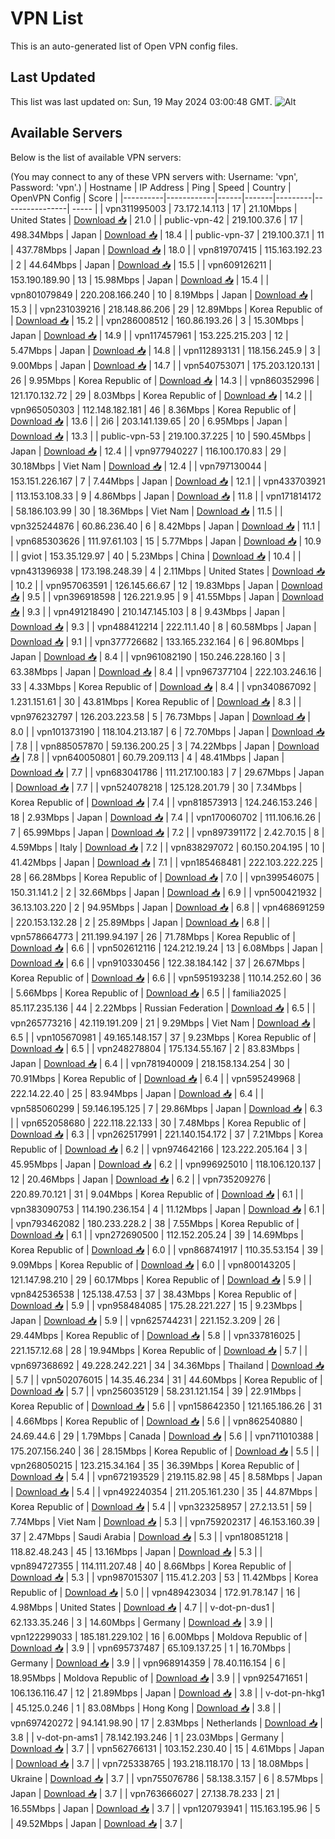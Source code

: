 # VPN List

This is an auto-generated list of Open VPN config files.

## Last Updated

This list was last updated on: Sun, 19 May 2024 03:00:48 GMT.
![Alt](https://repobeats.axiom.co/api/embed/186b98318ef1479477931607c1ad7d823f12451f.svg "Repobeats analytics image")

## Available Servers

Below is the list of available VPN servers:

(You may connect to any of these VPN servers with: Username: 'vpn', Password: 'vpn'.)
| Hostname | IP Address | Ping | Speed | Country | OpenVPN Config | Score |
|----------|------------|------|-------|---------|----------------| ----- |
| vpn311995003 | 73.172.14.113 | 17 | 21.10Mbps | United States | [Download 📥](./configs/server_0_US.ovpn) | 21.0 |
| public-vpn-42 | 219.100.37.6 | 17 | 498.34Mbps | Japan | [Download 📥](./configs/server_1_JP.ovpn) | 18.4 |
| public-vpn-37 | 219.100.37.1 | 11 | 437.78Mbps | Japan | [Download 📥](./configs/server_2_JP.ovpn) | 18.0 |
| vpn819707415 | 115.163.192.23 | 2 | 44.64Mbps | Japan | [Download 📥](./configs/server_3_JP.ovpn) | 15.5 |
| vpn609126211 | 153.190.189.90 | 13 | 15.98Mbps | Japan | [Download 📥](./configs/server_4_JP.ovpn) | 15.4 |
| vpn801079849 | 220.208.166.240 | 10 | 8.19Mbps | Japan | [Download 📥](./configs/server_5_JP.ovpn) | 15.3 |
| vpn231039216 | 218.148.86.206 | 29 | 12.89Mbps | Korea Republic of | [Download 📥](./configs/server_6_KR.ovpn) | 15.2 |
| vpn286008512 | 160.86.193.26 | 3 | 15.30Mbps | Japan | [Download 📥](./configs/server_7_JP.ovpn) | 14.9 |
| vpn117457961 | 153.225.215.203 | 12 | 5.47Mbps | Japan | [Download 📥](./configs/server_8_JP.ovpn) | 14.8 |
| vpn112893131 | 118.156.245.9 | 3 | 9.00Mbps | Japan | [Download 📥](./configs/server_9_JP.ovpn) | 14.7 |
| vpn540753071 | 175.203.120.131 | 26 | 9.95Mbps | Korea Republic of | [Download 📥](./configs/server_10_KR.ovpn) | 14.3 |
| vpn860352996 | 121.170.132.72 | 29 | 8.03Mbps | Korea Republic of | [Download 📥](./configs/server_11_KR.ovpn) | 14.2 |
| vpn965050303 | 112.148.182.181 | 46 | 8.36Mbps | Korea Republic of | [Download 📥](./configs/server_12_KR.ovpn) | 13.6 |
| 2i6 | 203.141.139.65 | 20 | 6.95Mbps | Japan | [Download 📥](./configs/server_13_JP.ovpn) | 13.3 |
| public-vpn-53 | 219.100.37.225 | 10 | 590.45Mbps | Japan | [Download 📥](./configs/server_14_JP.ovpn) | 12.4 |
| vpn977940227 | 116.100.170.83 | 29 | 30.18Mbps | Viet Nam | [Download 📥](./configs/server_15_VN.ovpn) | 12.4 |
| vpn797130044 | 153.151.226.167 | 7 | 7.44Mbps | Japan | [Download 📥](./configs/server_16_JP.ovpn) | 12.1 |
| vpn433703921 | 113.153.108.33 | 9 | 4.86Mbps | Japan | [Download 📥](./configs/server_17_JP.ovpn) | 11.8 |
| vpn171814172 | 58.186.103.99 | 30 | 18.36Mbps | Viet Nam | [Download 📥](./configs/server_18_VN.ovpn) | 11.5 |
| vpn325244876 | 60.86.236.40 | 6 | 8.42Mbps | Japan | [Download 📥](./configs/server_19_JP.ovpn) | 11.1 |
| vpn685303626 | 111.97.61.103 | 15 | 5.77Mbps | Japan | [Download 📥](./configs/server_20_JP.ovpn) | 10.9 |
| gviot | 153.35.129.97 | 40 | 5.23Mbps | China | [Download 📥](./configs/server_21_CN.ovpn) | 10.4 |
| vpn431396938 | 173.198.248.39 | 4 | 2.11Mbps | United States | [Download 📥](./configs/server_22_US.ovpn) | 10.2 |
| vpn957063591 | 126.145.66.67 | 12 | 19.83Mbps | Japan | [Download 📥](./configs/server_23_JP.ovpn) | 9.5 |
| vpn396918598 | 126.221.9.95 | 9 | 41.55Mbps | Japan | [Download 📥](./configs/server_24_JP.ovpn) | 9.3 |
| vpn491218490 | 210.147.145.103 | 8 | 9.43Mbps | Japan | [Download 📥](./configs/server_25_JP.ovpn) | 9.3 |
| vpn488412214 | 222.11.1.40 | 8 | 60.58Mbps | Japan | [Download 📥](./configs/server_26_JP.ovpn) | 9.1 |
| vpn377726682 | 133.165.232.164 | 6 | 96.80Mbps | Japan | [Download 📥](./configs/server_27_JP.ovpn) | 8.4 |
| vpn961082190 | 150.246.228.160 | 3 | 63.38Mbps | Japan | [Download 📥](./configs/server_28_JP.ovpn) | 8.4 |
| vpn967377104 | 222.103.246.16 | 33 | 4.33Mbps | Korea Republic of | [Download 📥](./configs/server_29_KR.ovpn) | 8.4 |
| vpn340867092 | 1.231.151.61 | 30 | 43.81Mbps | Korea Republic of | [Download 📥](./configs/server_30_KR.ovpn) | 8.3 |
| vpn976232797 | 126.203.223.58 | 5 | 76.73Mbps | Japan | [Download 📥](./configs/server_31_JP.ovpn) | 8.0 |
| vpn101373190 | 118.104.213.187 | 6 | 72.70Mbps | Japan | [Download 📥](./configs/server_32_JP.ovpn) | 7.8 |
| vpn885057870 | 59.136.200.25 | 3 | 74.22Mbps | Japan | [Download 📥](./configs/server_33_JP.ovpn) | 7.8 |
| vpn640050801 | 60.79.209.113 | 4 | 48.41Mbps | Japan | [Download 📥](./configs/server_34_JP.ovpn) | 7.7 |
| vpn683041786 | 111.217.100.183 | 7 | 29.67Mbps | Japan | [Download 📥](./configs/server_35_JP.ovpn) | 7.7 |
| vpn524078218 | 125.128.201.79 | 30 | 7.34Mbps | Korea Republic of | [Download 📥](./configs/server_36_KR.ovpn) | 7.4 |
| vpn818573913 | 124.246.153.246 | 18 | 2.93Mbps | Japan | [Download 📥](./configs/server_37_JP.ovpn) | 7.4 |
| vpn170060702 | 111.106.16.26 | 7 | 65.99Mbps | Japan | [Download 📥](./configs/server_38_JP.ovpn) | 7.2 |
| vpn897391172 | 2.42.70.15 | 8 | 4.59Mbps | Italy | [Download 📥](./configs/server_39_IT.ovpn) | 7.2 |
| vpn838297072 | 60.150.204.195 | 10 | 41.42Mbps | Japan | [Download 📥](./configs/server_40_JP.ovpn) | 7.1 |
| vpn185468481 | 222.103.222.225 | 28 | 66.28Mbps | Korea Republic of | [Download 📥](./configs/server_41_KR.ovpn) | 7.0 |
| vpn399546075 | 150.31.141.2 | 2 | 32.66Mbps | Japan | [Download 📥](./configs/server_42_JP.ovpn) | 6.9 |
| vpn500421932 | 36.13.103.220 | 2 | 94.95Mbps | Japan | [Download 📥](./configs/server_43_JP.ovpn) | 6.8 |
| vpn468691259 | 220.153.132.28 | 2 | 25.89Mbps | Japan | [Download 📥](./configs/server_44_JP.ovpn) | 6.8 |
| vpn578664773 | 211.199.94.197 | 26 | 71.78Mbps | Korea Republic of | [Download 📥](./configs/server_45_KR.ovpn) | 6.6 |
| vpn502612116 | 124.212.19.24 | 13 | 6.08Mbps | Japan | [Download 📥](./configs/server_46_JP.ovpn) | 6.6 |
| vpn910330456 | 122.38.184.142 | 37 | 26.67Mbps | Korea Republic of | [Download 📥](./configs/server_47_KR.ovpn) | 6.6 |
| vpn595193238 | 110.14.252.60 | 36 | 5.66Mbps | Korea Republic of | [Download 📥](./configs/server_48_KR.ovpn) | 6.5 |
| familia2025 | 85.117.235.136 | 44 | 2.22Mbps | Russian Federation | [Download 📥](./configs/server_49_RU.ovpn) | 6.5 |
| vpn265773216 | 42.119.191.209 | 21 | 9.29Mbps | Viet Nam | [Download 📥](./configs/server_50_VN.ovpn) | 6.5 |
| vpn105670981 | 49.165.148.157 | 37 | 9.23Mbps | Korea Republic of | [Download 📥](./configs/server_51_KR.ovpn) | 6.5 |
| vpn248278804 | 175.134.55.167 | 2 | 83.83Mbps | Japan | [Download 📥](./configs/server_52_JP.ovpn) | 6.4 |
| vpn781940009 | 218.158.134.254 | 30 | 70.91Mbps | Korea Republic of | [Download 📥](./configs/server_53_KR.ovpn) | 6.4 |
| vpn595249968 | 222.14.22.40 | 25 | 83.94Mbps | Japan | [Download 📥](./configs/server_54_JP.ovpn) | 6.4 |
| vpn585060299 | 59.146.195.125 | 7 | 29.86Mbps | Japan | [Download 📥](./configs/server_55_JP.ovpn) | 6.3 |
| vpn652058680 | 222.118.22.133 | 30 | 7.48Mbps | Korea Republic of | [Download 📥](./configs/server_56_KR.ovpn) | 6.3 |
| vpn262517991 | 221.140.154.172 | 37 | 7.21Mbps | Korea Republic of | [Download 📥](./configs/server_57_KR.ovpn) | 6.2 |
| vpn974642166 | 123.222.205.164 | 3 | 45.95Mbps | Japan | [Download 📥](./configs/server_58_JP.ovpn) | 6.2 |
| vpn996925010 | 118.106.120.137 | 12 | 20.46Mbps | Japan | [Download 📥](./configs/server_59_JP.ovpn) | 6.2 |
| vpn735209276 | 220.89.70.121 | 31 | 9.04Mbps | Korea Republic of | [Download 📥](./configs/server_60_KR.ovpn) | 6.1 |
| vpn383090753 | 114.190.236.154 | 4 | 11.12Mbps | Japan | [Download 📥](./configs/server_61_JP.ovpn) | 6.1 |
| vpn793462082 | 180.233.228.2 | 38 | 7.55Mbps | Korea Republic of | [Download 📥](./configs/server_62_KR.ovpn) | 6.1 |
| vpn272690500 | 112.152.205.24 | 39 | 14.69Mbps | Korea Republic of | [Download 📥](./configs/server_63_KR.ovpn) | 6.0 |
| vpn868741917 | 110.35.53.154 | 39 | 9.09Mbps | Korea Republic of | [Download 📥](./configs/server_64_KR.ovpn) | 6.0 |
| vpn800143205 | 121.147.98.210 | 29 | 60.17Mbps | Korea Republic of | [Download 📥](./configs/server_65_KR.ovpn) | 5.9 |
| vpn842536538 | 125.138.47.53 | 37 | 38.43Mbps | Korea Republic of | [Download 📥](./configs/server_66_KR.ovpn) | 5.9 |
| vpn958484085 | 175.28.221.227 | 15 | 9.23Mbps | Japan | [Download 📥](./configs/server_67_JP.ovpn) | 5.9 |
| vpn625744231 | 221.152.3.209 | 26 | 29.44Mbps | Korea Republic of | [Download 📥](./configs/server_68_KR.ovpn) | 5.8 |
| vpn337816025 | 221.157.12.68 | 28 | 19.94Mbps | Korea Republic of | [Download 📥](./configs/server_69_KR.ovpn) | 5.7 |
| vpn697368692 | 49.228.242.221 | 34 | 34.36Mbps | Thailand | [Download 📥](./configs/server_70_TH.ovpn) | 5.7 |
| vpn502076015 | 14.35.46.234 | 31 | 44.60Mbps | Korea Republic of | [Download 📥](./configs/server_71_KR.ovpn) | 5.7 |
| vpn256035129 | 58.231.121.154 | 39 | 22.91Mbps | Korea Republic of | [Download 📥](./configs/server_72_KR.ovpn) | 5.6 |
| vpn158642350 | 121.165.186.26 | 31 | 4.66Mbps | Korea Republic of | [Download 📥](./configs/server_73_KR.ovpn) | 5.6 |
| vpn862540880 | 24.69.44.6 | 29 | 1.79Mbps | Canada | [Download 📥](./configs/server_74_CA.ovpn) | 5.6 |
| vpn711010388 | 175.207.156.240 | 36 | 28.15Mbps | Korea Republic of | [Download 📥](./configs/server_75_KR.ovpn) | 5.5 |
| vpn268050215 | 123.215.34.164 | 35 | 36.39Mbps | Korea Republic of | [Download 📥](./configs/server_76_KR.ovpn) | 5.4 |
| vpn672193529 | 219.115.82.98 | 45 | 8.58Mbps | Japan | [Download 📥](./configs/server_77_JP.ovpn) | 5.4 |
| vpn492240354 | 211.205.161.230 | 35 | 44.87Mbps | Korea Republic of | [Download 📥](./configs/server_78_KR.ovpn) | 5.4 |
| vpn323258957 | 27.2.13.51 | 59 | 7.74Mbps | Viet Nam | [Download 📥](./configs/server_79_VN.ovpn) | 5.3 |
| vpn759202317 | 46.153.160.39 | 37 | 2.47Mbps | Saudi Arabia | [Download 📥](./configs/server_80_SA.ovpn) | 5.3 |
| vpn180851218 | 118.82.48.243 | 45 | 13.16Mbps | Japan | [Download 📥](./configs/server_81_JP.ovpn) | 5.3 |
| vpn894727355 | 114.111.207.48 | 40 | 8.66Mbps | Korea Republic of | [Download 📥](./configs/server_82_KR.ovpn) | 5.3 |
| vpn987015307 | 115.41.2.203 | 53 | 11.42Mbps | Korea Republic of | [Download 📥](./configs/server_83_KR.ovpn) | 5.0 |
| vpn489423034 | 172.91.78.147 | 16 | 4.98Mbps | United States | [Download 📥](./configs/server_84_US.ovpn) | 4.7 |
| v-dot-pn-dus1 | 62.133.35.246 | 3 | 14.60Mbps | Germany | [Download 📥](./configs/server_85_DE.ovpn) | 3.9 |
| vpn122299033 | 185.181.229.102 | 16 | 6.00Mbps | Moldova Republic of | [Download 📥](./configs/server_86_MD.ovpn) | 3.9 |
| vpn695737487 | 65.109.137.25 | 1 | 16.70Mbps | Germany | [Download 📥](./configs/server_87_DE.ovpn) | 3.9 |
| vpn968914359 | 78.40.116.154 | 6 | 18.95Mbps | Moldova Republic of | [Download 📥](./configs/server_88_MD.ovpn) | 3.9 |
| vpn925471651 | 106.136.116.47 | 12 | 21.89Mbps | Japan | [Download 📥](./configs/server_89_JP.ovpn) | 3.8 |
| v-dot-pn-hkg1 | 45.125.0.246 | 1 | 83.08Mbps | Hong Kong | [Download 📥](./configs/server_90_HK.ovpn) | 3.8 |
| vpn697420272 | 94.141.98.90 | 17 | 2.83Mbps | Netherlands | [Download 📥](./configs/server_91_NL.ovpn) | 3.8 |
| v-dot-pn-ams1 | 78.142.193.246 | 1 | 23.03Mbps | Germany | [Download 📥](./configs/server_92_DE.ovpn) | 3.7 |
| vpn562766131 | 103.152.230.40 | 15 | 4.61Mbps | Japan | [Download 📥](./configs/server_93_JP.ovpn) | 3.7 |
| vpn725338765 | 193.218.118.170 | 13 | 18.08Mbps | Ukraine | [Download 📥](./configs/server_94_UA.ovpn) | 3.7 |
| vpn755076786 | 58.138.3.157 | 6 | 8.57Mbps | Japan | [Download 📥](./configs/server_95_JP.ovpn) | 3.7 |
| vpn763666027 | 27.138.78.233 | 21 | 16.55Mbps | Japan | [Download 📥](./configs/server_96_JP.ovpn) | 3.7 |
| vpn120793941 | 115.163.195.96 | 5 | 49.52Mbps | Japan | [Download 📥](./configs/server_97_JP.ovpn) | 3.7 |

